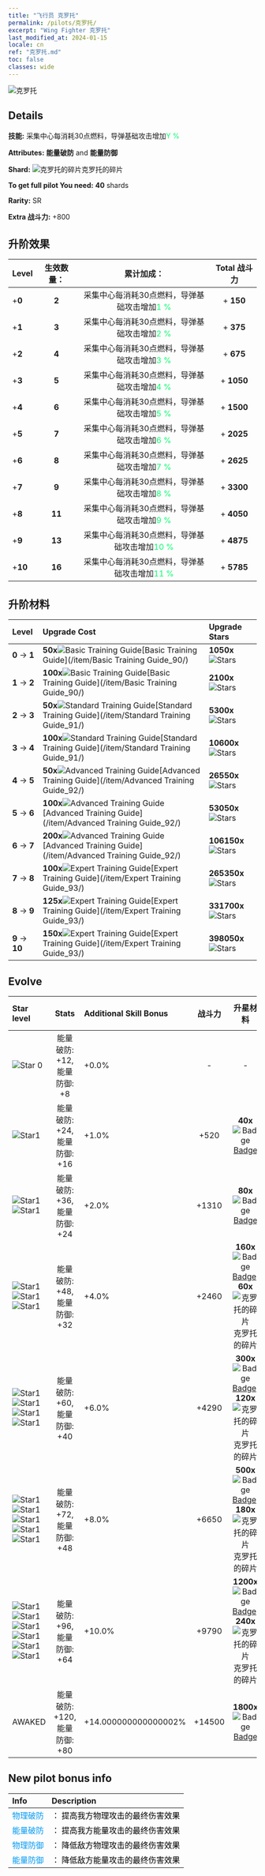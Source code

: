 ```yaml
---
title: "飞行员 克罗托"
permalink: /pilots/克罗托/
excerpt: "Wing Fighter 克罗托"
last_modified_at: 2024-01-15
locale: cn
ref: "克罗托.md"
toc: false
classes: wide
---
```



 ![克罗托](/images/pilots/aviator_piece_5011.png)

## Details

 **技能:** 采集中心每消耗30点燃料，导弹基础攻击增加<span style="color: #03ff6b">Y %</span><br/><span style="color: #000000;"></span> 

 **Attributes:** **能量破防** and **能量防御**

 **Shard:** ![克罗托的碎片](/images/pilots/Clotho_Shard_p.png)克罗托的碎片 

 **To get full pilot You need:** **40** shards 

 **Rarity:** SR 

 **Extra 战斗力:** +800 



## 升阶效果

  |  Level | 生效数量： |     累计加成：    | Total 战斗力 |
  |:----|:-----:|:-------------------:|:-------:|
  | +**0**  | **2**  | 采集中心每消耗30点燃料，导弹基础攻击增加<span style="color: #03ff6b">1 %</span><br/><span style="color: #000000;"></span>  | + **150** |
  | +**1**  | **3**  | 采集中心每消耗30点燃料，导弹基础攻击增加<span style="color: #03ff6b">2 %</span><br/><span style="color: #000000;"></span>  | + **375** |
  | +**2**  | **4**  | 采集中心每消耗30点燃料，导弹基础攻击增加<span style="color: #03ff6b">3 %</span><br/><span style="color: #000000;"></span>  | + **675** |
  | +**3**  | **5**  | 采集中心每消耗30点燃料，导弹基础攻击增加<span style="color: #03ff6b">4 %</span><br/><span style="color: #000000;"></span>  | + **1050** |
  | +**4**  | **6**  | 采集中心每消耗30点燃料，导弹基础攻击增加<span style="color: #03ff6b">5 %</span><br/><span style="color: #000000;"></span>  | + **1500** |
  | +**5**  | **7**  | 采集中心每消耗30点燃料，导弹基础攻击增加<span style="color: #03ff6b">6 %</span><br/><span style="color: #000000;"></span>  | + **2025** |
  | +**6**  | **8**  | 采集中心每消耗30点燃料，导弹基础攻击增加<span style="color: #03ff6b">7 %</span><br/><span style="color: #000000;"></span>  | + **2625** |
  | +**7**  | **9**  | 采集中心每消耗30点燃料，导弹基础攻击增加<span style="color: #03ff6b">8 %</span><br/><span style="color: #000000;"></span>  | + **3300** |
  | +**8**  | **11**  | 采集中心每消耗30点燃料，导弹基础攻击增加<span style="color: #03ff6b">9 %</span><br/><span style="color: #000000;"></span>  | + **4050** |
  | +**9**  | **13**  | 采集中心每消耗30点燃料，导弹基础攻击增加<span style="color: #03ff6b">10 %</span><br/><span style="color: #000000;"></span>  | + **4875** |
  | +**10**  | **16**  | 采集中心每消耗30点燃料，导弹基础攻击增加<span style="color: #03ff6b">11 %</span><br/><span style="color: #000000;"></span>  | + **5785** |




## 升阶材料

  |  Level |      Upgrade Cost   |  Upgrade Stars  |
  |:-------|:--------------------|:----------------|
  | **0** -> **1**  | **50x**![Basic Training Guide](/images/item/Basic_Training_Guide_p.png)[Basic Training Guide](/item/Basic Training Guide_90/) | **1050x**![Stars](/images/item/Stars_p.png) |
  | **1** -> **2**  | **100x**![Basic Training Guide](/images/item/Basic_Training_Guide_p.png)[Basic Training Guide](/item/Basic Training Guide_90/) | **2100x**![Stars](/images/item/Stars_p.png) |
  | **2** -> **3**  | **50x**![Standard Training Guide](/images/item/Standard_Training_Guide_p.png)[Standard Training Guide](/item/Standard Training Guide_91/) | **5300x**![Stars](/images/item/Stars_p.png) |
  | **3** -> **4**  | **100x**![Standard Training Guide](/images/item/Standard_Training_Guide_p.png)[Standard Training Guide](/item/Standard Training Guide_91/) | **10600x**![Stars](/images/item/Stars_p.png) |
  | **4** -> **5**  | **50x**![Advanced Training Guide](/images/item/Advanced_Training_Guide_p.png)[Advanced Training Guide](/item/Advanced Training Guide_92/) | **26550x**![Stars](/images/item/Stars_p.png) |
  | **5** -> **6**  | **100x**![Advanced Training Guide](/images/item/Advanced_Training_Guide_p.png)[Advanced Training Guide](/item/Advanced Training Guide_92/) | **53050x**![Stars](/images/item/Stars_p.png) |
  | **6** -> **7**  | **200x**![Advanced Training Guide](/images/item/Advanced_Training_Guide_p.png)[Advanced Training Guide](/item/Advanced Training Guide_92/) | **106150x**![Stars](/images/item/Stars_p.png) |
  | **7** -> **8**  | **100x**![Expert Training Guide](/images/item/Expert_Training_Guide_p.png)[Expert Training Guide](/item/Expert Training Guide_93/) | **265350x**![Stars](/images/item/Stars_p.png) |
  | **8** -> **9**  | **125x**![Expert Training Guide](/images/item/Expert_Training_Guide_p.png)[Expert Training Guide](/item/Expert Training Guide_93/) | **331700x**![Stars](/images/item/Stars_p.png) |
  | **9** -> **10**  | **150x**![Expert Training Guide](/images/item/Expert_Training_Guide_p.png)[Expert Training Guide](/item/Expert Training Guide_93/) | **398050x**![Stars](/images/item/Stars_p.png) |




## Evolve

  |  Star level | Stats | Additional Skill Bonus | 战斗力 | 升星材料 | Awake Costs Shards |
  |:------------|:-----:|:-------------------|:----------------:|:--------------------:|:-------------|
  | ![Star 0](/images/s0.png)  | 能量破防: +12, 能量防御: +8  | +0.0%  | -  | -  |  |
  | ![Star1](/images/s1.png)  | 能量破防: +24, 能量防御: +16  | +1.0%  | +520  | **40x**![Badge](/images/item/Badge_p.png)[Badge](/item/Badge_94/)  |  |
  | ![Star1](/images/s1.png)![Star1](/images/s1.png)  | 能量破防: +36, 能量防御: +24  | +2.0%  | +1310  | **80x**![Badge](/images/item/Badge_p.png)[Badge](/item/Badge_94/)  |  |
  | ![Star1](/images/s1.png)![Star1](/images/s1.png)![Star1](/images/s1.png)  | 能量破防: +48, 能量防御: +32  | +4.0%  | +2460  | **160x**![Badge](/images/item/Badge_p.png)[Badge](/item/Badge_94/), **60x**![克罗托的碎片](/images/pilots/Clotho_Shard_p.png)克罗托的碎片  |  |
  | ![Star1](/images/s1.png)![Star1](/images/s1.png)![Star1](/images/s1.png)![Star1](/images/s1.png)  | 能量破防: +60, 能量防御: +40  | +6.0%  | +4290  | **300x**![Badge](/images/item/Badge_p.png)[Badge](/item/Badge_94/), **120x**![克罗托的碎片](/images/pilots/Clotho_Shard_p.png)克罗托的碎片  |  |
  | ![Star1](/images/s1.png)![Star1](/images/s1.png)![Star1](/images/s1.png)![Star1](/images/s1.png)![Star1](/images/s1.png)  | 能量破防: +72, 能量防御: +48  | +8.0%  | +6650  | **500x**![Badge](/images/item/Badge_p.png)[Badge](/item/Badge_94/), **180x**![克罗托的碎片](/images/pilots/Clotho_Shard_p.png)克罗托的碎片  |  ![R](/images/pilots/R_p.png) x200 |
  | ![Star1](/images/s1.png)![Star1](/images/s1.png)![Star1](/images/s1.png)![Star1](/images/s1.png)![Star1](/images/s1.png)![Star1](/images/s1.png)  | 能量破防: +96, 能量防御: +64  | +10.0%  | +9790  | **1200x**![Badge](/images/item/Badge_p.png)[Badge](/item/Badge_94/), **240x**![克罗托的碎片](/images/pilots/Clotho_Shard_p.png)克罗托的碎片  |  ![R](/images/pilots/R_p.png) x400 |
  | AWAKED  | 能量破防: +120, 能量防御: +80  | +14.000000000000002%  | +14500  | **1800x**![Badge](/images/item/Badge_p.png)[Badge](/item/Badge_94/)  |  ![SR](/images/pilots/SR_p.png) x800 ![R](/images/pilots/R_p.png) x800 ![N](/images/pilots/N_p.png) x1500 |



## New pilot bonus info

  |  Info |  Description |
  |:------|:-------------|
  | <span style="color: #0099f2">物理破防</span> | <span style="color: #000000;">： 提高我方物理攻击的最终伤害效果</span> |
  | <span style="color: #0099f2">能量破防</span> | <span style="color: #000000;">： 提高我方能量攻击的最终伤害效果</span> |
  | <span style="color: #0099f2">物理防御</span> | <span style="color: #000000;">： 降低敌方物理攻击的最终伤害效果</span> |
  | <span style="color: #0099f2">能量防御</span> | <span style="color: #000000;">： 降低敌方能量攻击的最终伤害效果</span> |

